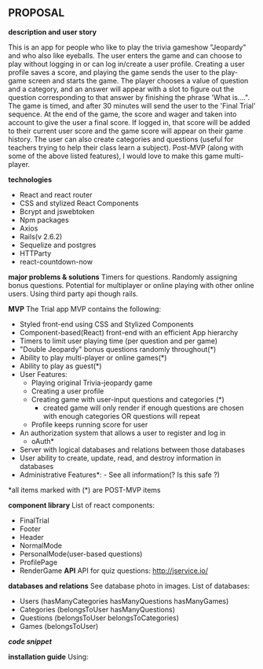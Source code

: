 ## PROPOSAL

**description and user story**

This is an app for people who like to play the trivia gameshow "Jeopardy" and who also like eyeballs. The user enters the game and can choose to play without logging in or can log in/create a user profile. Creating a user profile saves a score, and playing the game sends the user to the play-game screen and starts the game. The player chooses a value of question and a category, and an answer will appear with a slot to figure out the question corresponding to that answer by finishing the phrase 'What is....". The game is timed, and after 30 minutes will send the user to the 'Final Trial' sequence. At the end of the game, the score and wager and taken into account to give the user a final score. If logged in, that score will be added to their current user score and the game score will appear on their game history. The user can also create categories and questions (useful for teachers trying to help their class learn a subject). Post-MVP (along with some of the above listed features), I would love to make this game multi-player.

**technologies**

- React and react router
- CSS and stylized React Components
- Bcrypt and jswebtoken
- Npm packages
- Axios
- Rails(v 2.6.2)
- Sequelize and postgres
- HTTParty
- react-countdown-now

**major problems & solutions**
Timers for questions. Randomly assigning bonus questions. Potential for multiplayer or online playing with other online users. Using third party api though rails.

**MVP**
The Trial app MVP contains the following:

- Styled front-end using CSS and Stylized Components
- Component-based(React) front-end with an efficient App hierarchy
- Timers to limit user playing time (per question and per game)
- "Double Jeopardy" bonus questions randomly throughout(\*)
- Ability to play multi-player or online games(\*)
- Ability to play as guest(\*)
- User Features:
  - Playing original Trivia-jeopardy game
  - Creating a user profile
  - Creating game with user-input questions and categories (\*)
    - created game will only render if enough questions are chosen with enough categories OR questions will repeat
  - Profile keeps running score for user
- An authorization system that allows a user to register and log in
  - oAuth\*
- Server with logical databases and relations between those databases
- User ability to create, update, read, and destroy information in databases
- Administrative Features\*: - See all information(? Is this safe ?)

\*all items marked with (\*) are POST-MVP items

**component library**
List of react components:

- FinalTrial
- Footer
- Header
- NormalMode
- PersonalMode(user-based questions)
- ProfilePage
- RenderGame
  **API**
  API for quiz questions: http://jservice.io/

**databases and relations**
See database photo in images.
List of databases:

- Users (hasManyCategories hasManyQuestions hasManyGames)
- Categories (belongsToUser hasManyQuestions)
- Questions (belongsToUser belongsToCategories)
- Games (belongsToUser)

**_code snippet_**

**installation guide**
Using:
